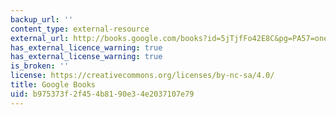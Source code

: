 ```yaml
---
backup_url: ''
content_type: external-resource
external_url: http://books.google.com/books?id=5jTjfFo42E8C&pg=PA57=onepage
has_external_licence_warning: true
has_external_license_warning: true
is_broken: ''
license: https://creativecommons.org/licenses/by-nc-sa/4.0/
title: Google Books
uid: b975373f-2f45-4b81-90e3-4e2037107e79
---
```

